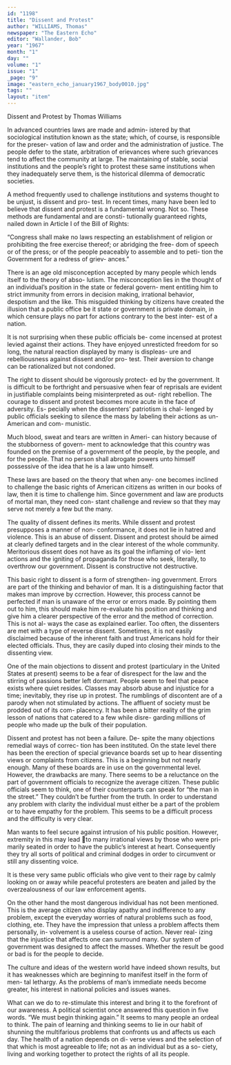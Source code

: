 ```yaml
---
id: "1198"
title: "Dissent and Protest"
author: "WILLIAMS, Thomas"
newspaper: "The Eastern Echo"
editor: "Wallander, Bob"
year: "1967"
month: "1"
day: ""
volume: "1"
issue: "1"
_page: "9"
image: "eastern_echo_january1967_body0010.jpg"
tags: ""
layout: "item"
---
```

Dissent and Protest
by Thomas Williams

In advanced countries laws are made and admin-
istered by that sociological institution known as the
state; which, of course, is responsible for the preser-
vation of law and order and the administration of
justice. The people defer to the state, arbitration of
erievances where such grievances tend to affect the
community at large. The maintaining of stable,
social institutions and the people’s right to protest
these same institutions when they inadequately serve
them, is the historical dilemma of democratic
societies.

A method frequently used to challenge institutions
and systems thought to be unjust, is dissent and pro-
test. In recent times, many have been led to believe
that dissent and protest is a fundamental wrong. Not
so. These methods are fundamental and are consti-
tutionally guaranteed rights, nailed down in Article
I of the Bill of Rights:

“Congress shall make no laws respecting an
establishment of religion or prohibiting the
free exercise thereof; or abridging the free-
dom of speech or of the press; or of the
people peaceably to assemble and to peti-
tion the Government for a redress of griev-
ances.”

There is an age old misconception accepted by
many people which lends itself to the theory of abso-
lutism. The misconception lies in the thought of an
individual’s position in the state or federal govern-
ment entitling him to strict immunity from errors in
decision making, irrational behavior, despotism and
the like. This misguided thinking by citizens have
created the illusion that a public office be it state or
government is private domain, in which censure
plays no part for actions contrary to the best inter-
est of a nation.

It is not surprising when these public officials be-
come incensed at protest levied against their actions.
They have enjoyed unresticted freedom for so long,
the natural reaction displayed by many is displeas-
ure and rebelliousness against dissent and/or pro-
test. Their aversion to change can be rationalized
but not condoned.

The right to dissent should be vigorously protect-
ed by the government. It is difficult to be forthright
and persuasive when fear of reprisals are evident in
justifiable complaints being misinterpreted as out-
right rebellion. The courage to dissent and protest
becomes more acute in the face of adversity. Es-
pecially when the dissenters’ patriotism is chal-
lenged by public officials seeking to silence the mass
by labeling their actions as un-American and com-
munistic.

Much blood, sweat and tears are written in Ameri-
can history because of the stubborness of govern-
ment to acknowledge that this country was founded
on the premise of a government of the people, by the
people, and for the people. That no person shall
abrogate powers unto himself possessive of the idea
that he is a law unto himself.

These laws are based on the theory that when any-
one becomes inclined to challenge the basic rights of
American citizens as written in our books of law,
then it is time to challenge him. Since government
and law are products of mortal man, they need con-
stant challenge and review so that they may serve
not merely a few but the many.

The quality of dissent defines its merits. While
dissent and protest presupposes a manner of non-
conformance, it does not lie in hatred and violence.
This is an abuse of dissent. Dissent and protest
should be aimed at clearly defined targets and in the
clear interest of the whole community. Meritorious
dissent does not have as its goal the inflaming of vio-
lent actions and the igniting of propaganda for those
who seek, literally, to overthrow our government.
Dissent is constructive not destructive.

This basic right to dissent is a form of strengthen-
ing government. Errors are part of the thinking and
behavior of man. It is a distinguishing factor that
makes man improve by ccrrection. However, this
process cannot be perfected if man is unaware of the
error or errors made. By pointing them out to him,
this should make him re-evaluate his position and
thinking and give him a clearer perspective of the
error and the method of correction. This is not al-
ways the case as explained earlier. Too often, the
dissenters are met with a type of reverse dissent.
Sometimes, it is not easily disclaimed because of the
inherent faith and trust Americans hold for their
elected officials. Thus, they are casily duped into
closing their minds to the dissenting view.

One of the main objections to dissent and protest
(particulary in the United States at present) seems
to be a fear of disrespect for the law and the stirring
of passions better left dormant. People seem to feel
that peace exists where quiet resides. Classes may
absorb abuse and injustice for a time; inevitably,
they rise up in protest. The rumblings of discontent
are of a parody when not stimulated by actions. The
affluent of society must be prodded out of its com-
placency. It has been a bitter reality of the grim
lesson of nations that catered to a few while disre-
garding millions of people who made up the bulk of
their population.

Dissent and protest has not been a failure. De-
spite the many objections remedial ways of correc-
tion has been instituted. On the state level there has
been the erection of special grievance boards set up
to hear dissenting views or complaints from citizens.
This is a beginning but not nearly enough. Many of
these boards are in use on the governmental level.
However, the drawbacks are many. There seems to
be a reluctance on the part of government officials to
recognize the average citizen. These public officials
seem to think, one of their counterparts can speak
for “the man in the street.” They couldn’t be further
from the truth. In order to understand any problem
with clarity the individual must either be a part of
the problem or to have empathy for the problem.
This seems to be a difficult process and the difficulty
is very clear.

Man wants to feel secure against intrusion of his
public position. However, extremity in this may lead
to many irrational views by those who were pri-
marily seated in order to have the public’s interest
at heart. Consequently they try all sorts of political
and criminal dodges in order to circumvent or still
any dissenting voice.

It is these very same public officials who give
vent to their rage by calmly looking on or away
while peaceful protesters are beaten and jailed by
the overzealousness of our law enforcement agents.

On the other hand the most dangerous individual
has not been mentioned. This is the average citizen
who display apathy and indifference to any problem,
except the everyday worries of natural problems
such as food, clothing, ete. They have the impression
that unless a problem affects them personally, in-
volvement is a useless course of action. Never real-
izing that the injustice that affects one can surround
many. Our system of government was designed to
affect the masses. Whether the result be good or
bad is for the people to decide.

The culture and ideas of the western world have
indeed shown results, but it has weaknesses which
are beginning to manifest itself in the form of men-
tal lethargy. As the problems of man’s immediate
needs become greater, his interest in national policies
and issues wanes.

What can we do to re-stimulate this interest and
bring it to the forefront of our awareness. A political
scientist once answered this question in five words.
“We must begin thinking again.” It seems to many
people an ordeal to think. The pain of learning and
thinking seems to lie in our habit of shunning the
multifarious problems that confronts us and affects
us each day. The health of a nation depends on di-
verse views and the selection of that which is most
agreeable to life; not as an individual but as a so-
ciety, living and working together to protect the
rights of all its people.
